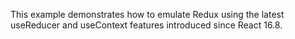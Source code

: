This example demonstrates how to emulate Redux using the latest useReducer and useContext features introduced since React 16.8.  